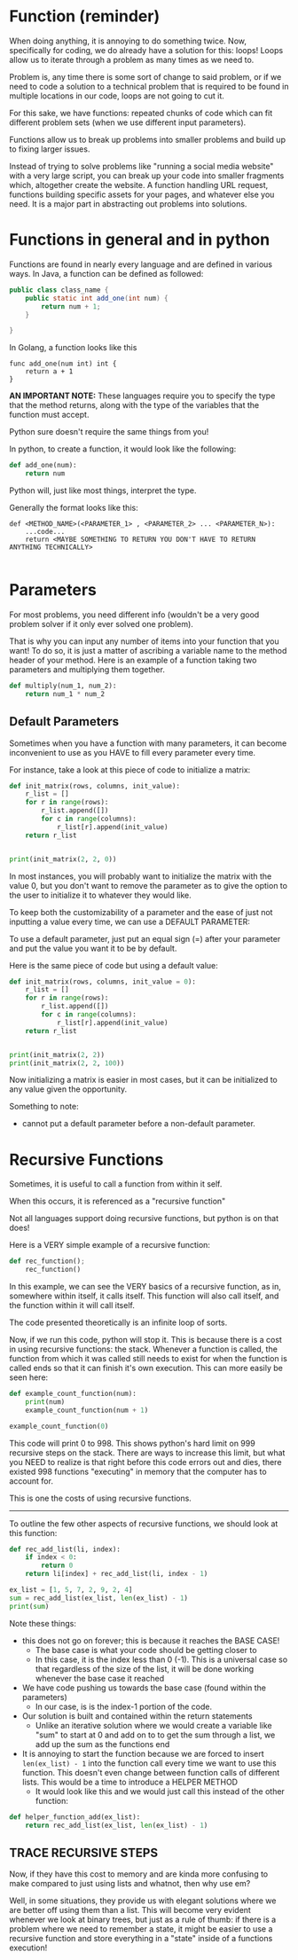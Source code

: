 # Function (reminder)

When doing anything, it is annoying to do something twice.
Now, specifically for coding, we do already have a solution for this: loops!
Loops allow us to iterate through a problem as many times as we need to.

Problem is, any time there is some sort of change to said problem, or if
we need to code a solution to a technical problem that is required to be found in multiple
locations in our code, loops are not going to cut it.

For this sake, we have functions: repeated chunks of code which can fit different problem sets (when we use
different input parameters).

Functions allow us to break up problems into smaller problems and build up to fixing larger issues.

Instead of trying to solve problems like "running a social media website"
with a very large script, you can break up your code into smaller fragments which, altogether
create the website. A function handling URL request, functions building specific assets
for your pages, and whatever else you need. It is a major part in abstracting out
problems into solutions.

# Functions in general and in python


Functions are found in nearly every language and are defined in various ways.
In Java, a function can be defined as followed:
```java
public class class_name {
    public static int add_one(int num) {
        return num + 1;
    }

}

```

In Golang, a function looks like this

```golang
func add_one(num int) int {
    return a + 1
}

```

**AN IMPORTANT NOTE:** These languages require you to specify the type that the method returns, along
with the type of the variables that the function must accept.

Python sure doesn't require the same things from you!


In python, to create a function, it would look like the following:
```python
def add_one(num):
    return num
```

Python will, just like most things, interpret the type.


Generally the format looks like this:

```
def <METHOD_NAME>(<PARAMETER_1> , <PARAMETER_2> ... <PARAMETER_N>):
    ...code...
    return <MAYBE SOMETHING TO RETURN YOU DON'T HAVE TO RETURN ANYTHING TECHNICALLY>


```

# Parameters
For most problems, you need different info (wouldn't be a very good problem solver if it only ever solved one problem).

That is why you can input any number of items into your function that you want!
To do so, it is just a matter of ascribing a variable name to the 
method header of your method. Here is an example of a function taking two parameters and
multiplying them together.

```python
def multiply(num_1, num_2):
    return num_1 * num_2
```



## Default Parameters
Sometimes when you have a function with many parameters, it can
become inconvenient to use as you HAVE to fill every parameter every time.

For instance, take a look at this piece of code to initialize a matrix:
```python
def init_matrix(rows, columns, init_value):
    r_list = []
    for r in range(rows):
        r_list.append([])
        for c in range(columns):
            r_list[r].append(init_value)
    return r_list


print(init_matrix(2, 2, 0))
```

In most instances, you will probably want to initialize the 
matrix with the value 0, but you don't want to remove the parameter as
to give the option to the user to initialize it to whatever they would like.

To keep both the customizability of a parameter and the
ease of just not inputting a value every time, we can use a DEFAULT PARAMETER:

To use a default parameter, just put an equal sign (=) after your parameter and put the value you want it to be by default.

Here is the same piece of code but using a default value:
```python
def init_matrix(rows, columns, init_value = 0):
    r_list = []
    for r in range(rows):
        r_list.append([])
        for c in range(columns):
            r_list[r].append(init_value)
    return r_list


print(init_matrix(2, 2))
print(init_matrix(2, 2, 100))
```
Now initializing a matrix is easier in most cases, but
it can be initialized to any value given the opportunity.


Something to note:
- cannot put a default parameter before a non-default parameter.

# Recursive Functions

Sometimes, it is useful to call a function from within it self.

When this occurs, it is referenced as a "recursive function"

Not all languages support doing recursive functions, but python is on that does!

Here is a VERY simple example of a recursive function:

```python
def rec_function();
    rec_function()
```

In this example, we can see the VERY basics of a recursive function, as in,
somewhere within itself, it calls itself. This function will also call itself, and
the function within it will call itself.

The code presented theoretically is an infinite loop of sorts.

Now, if we run this code, python will stop it. 
This is because there is a cost in using recursive functions: the stack.
Whenever a function is called, the function from which it was called still needs to exist for when
the function is called ends so that it can finish it's own execution.
This can more easily be seen here:

```python
def example_count_function(num):
    print(num)
    example_count_function(num + 1)

example_count_function(0)
```
This code will print 0 to 998. This shows python's hard limit on 999
recursive steps on the stack. There are ways to increase this limit, but
what you NEED to realize is that right before this code errors out and dies, 
there existed 998 functions "executing" in memory that the computer has
to account for.

This is one the costs of using recursive functions.


----

To outline the few other aspects of recursive functions, we should look at this function:

```python
def rec_add_list(li, index):
    if index < 0:
        return 0
    return li[index] + rec_add_list(li, index - 1)

ex_list = [1, 5, 7, 2, 9, 2, 4]
sum = rec_add_list(ex_list, len(ex_list) - 1)
print(sum)
```

Note these things:
- this does not go on forever; this is because it reaches the BASE CASE!
  - The base case is what your code should be getting closer to
  - In this case, it is the index less than 0 (-1). This is a universal case so that regardless of the size of the list, it will be done working whenever the base case it reached
- We have code pushing us towards the base case (found within the parameters)
  - In our case, is is the index-1 portion of the code.
- Our solution is built and contained within the return statements
  - Unlike an iterative solution where we would create a variable like "sum" to start at 0 and add on to to get the sum through a list, we add up the sum as the functions end
- It is annoying to start the function because we are forced to insert `len(ex_list) - 1` into the function call every time we want to use this function. This doesn't even change between function calls of different lists. This would be a time to introduce a HELPER METHOD
  - It would look like this and we would just call this instead of the other function:
```python
def helper_function_add(ex_list):
    return rec_add_list(ex_list, len(ex_list) - 1)
```

## TRACE RECURSIVE STEPS

Now, if they have this cost to memory and are kinda
more confusing to make compared to just using lists and whatnot,
then why use em?

Well, in some situations, they provide us with elegant solutions where we
are better off using them than a list. This will become very evident whenever we look
at binary trees, but just as a rule of thumb:
if there is a problem where we need to remember a state, it might be
easier to use a recursive function and store everything in a "state" inside of a functions execution!